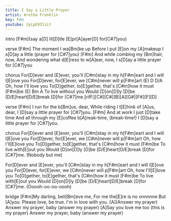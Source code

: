 ```yaml
---
title: I Say a Little Prayer
artist: Aretha Franklin
key: F#m
youtube: JyLpE93lzLY
---
```


intro
[F#m](say a[D] lit[D]tle [E]pr[A]ayer[D] for[C#7]you)

verse
[F#m]    The moment I wa[Bm]ke up
Before I put [E]on my [A]makeup
I s[D]ay a little (prayer for [C#7]you)
[F#m]    And while combing my [Bm]hair, now,
And wondering what d[E]ress to w[A]ear, now,
I s[D]ay a little prayer for [C#7]you

chorus
For[D]ever and [E]ever, you'll [C#m]stay in my h[F#m]eart
and I will l[E]ove you
For[D]ever, for[E]ever, we [C#m]never will p[F#m]art
            (E)    D  D/A
Oh, how I'll love you
To[D]gether, to[E]gether, that's [C#m]how it must [F#m]be
            (E)     Bm A
To live without you
Would [D]on[D]ly [D]be [D/E]heart[D/E]break [D]for [C#7]me.[riff:][C#][C#][B][A][G#][F#][F][D]

verse
[F#m]    I run for the b[Bm]us, dear,
While riding I t[E]hink of [A]us, dear,
I [D]say a little prayer for [C#7]you.
[F#m]    And at work I just [D]take time
And all through my [E]coffee b[A]reak-time, (break-time!)
I [D]say a little prayer for [C#7]you.

chorus
For[D]ever and [E]ever, you'll [C#m]stay in my h[F#m]eart
and I will l[E]ove you
For[D]ever, for[E]ever, we [C#m]never will p[F#m]art
Oh, how I'll[E]love you
To[D]gether, to[E]gether, that's [C#m]how it must [F#m]be
To live with[E]out you
Would [D]on[D]ly [D]be [D/E]heart[D/E]break [D]for [C#7]me.    (Nobody but me)

For[D]ever and [E]ever, you'll [C#m]stay in my h[F#m]eart
and I will l[E]ove you
For[D]ever, for[E]ever, we [C#m]never will p[F#m]art
Oh, how I'll[E]love you
To[D]gether, to[E]gether, that's [C#m]how it must [F#m]be
To live with[E]out you
Would [D]on[D]ly [D]be [D/E]heart[D/E]break [D]for [C#7]me.    (Ooooh-oo-oo-oooh)

bridge
[F#m]My darling, beli[Bm]eve me,
For me the[E]re is no onnnnne
But [A]you.  Please love, be true. I'm in love with you.
[A](Answer my prayer) Answer my prayer, baby (answer my prayer)
[A]Say you love me too (this is my prayer) Answer my prayer, baby (answer my prayer)

